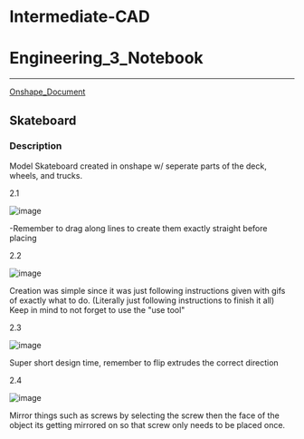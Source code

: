 # Intermediate-CAD

# Engineering_3_Notebook

---

[Onshape_Document](https://cvilleschools.onshape.com/documents/d4f609338a657eb6e54315a9/w/6a4d05312afe0767ec6f680d/e/2fa2ba00533209260656e645?renderMode=0&uiState=61717461d801ab6f7af30047)

## Skateboard

### Description
Model Skateboard created in onshape w/ seperate parts of the deck, wheels, and trucks. 

2.1

![image](https://user-images.githubusercontent.com/71345181/140325372-88bb6798-7cb5-46bf-9ac7-2a6f7c17e36c.png)

-Remember to drag along lines to create them exactly straight before placing

2.2

![image](https://user-images.githubusercontent.com/71345181/140325491-196f2828-2f32-4a60-8027-e61757bf0b80.png)

Creation was simple since it was just following instructions given with gifs of exactly what to do. (Literally just following instructions to finish it all)
Keep in mind to not forget to use the "use tool"

2.3

![image](https://user-images.githubusercontent.com/71345181/140325550-e2e065d8-6060-43c5-a22e-be7f08382b6e.png)

Super short design time, remember to flip extrudes the correct direction

2.4

![image](https://user-images.githubusercontent.com/71345181/140325599-a7313663-268a-426b-8ae5-579193a32497.png)


Mirror things such as screws by selecting the screw then the face of the object its getting mirrored on so that screw only needs to be placed once.
